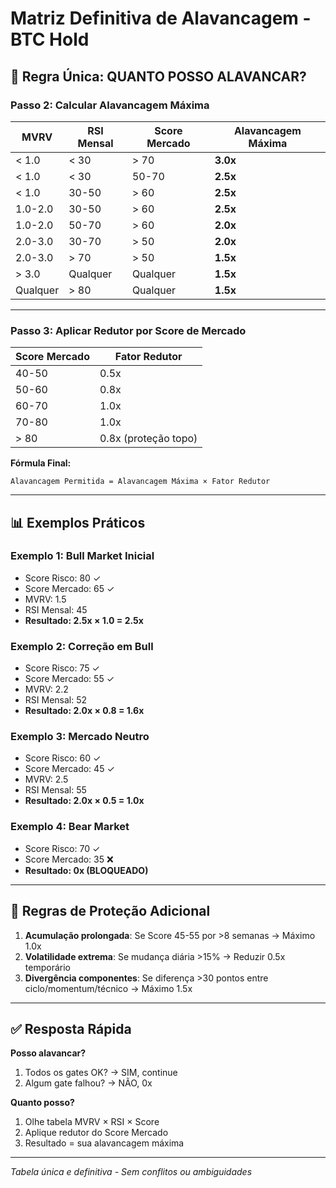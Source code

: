 # Matriz Definitiva de Alavancagem - BTC Hold

## 🎯 Regra Única: QUANTO POSSO ALAVANCAR?

### Passo 2: Calcular Alavancagem Máxima

| MVRV | RSI Mensal | Score Mercado | Alavancagem Máxima |
|------|------------|---------------|-------------------|
| < 1.0 | < 30 | > 70 | **3.0x** |
| < 1.0 | < 30 | 50-70 | **2.5x** |
| < 1.0 | 30-50 | > 60 | **2.5x** |
| 1.0-2.0 | 30-50 | > 60 | **2.5x** |
| 1.0-2.0 | 50-70 | > 60 | **2.0x** |
| 2.0-3.0 | 30-70 | > 50 | **2.0x** |
| 2.0-3.0 | > 70 | > 50 | **1.5x** |
| > 3.0 | Qualquer | Qualquer | **1.5x** |
| Qualquer | > 80 | Qualquer | **1.5x** |

---

### Passo 3: Aplicar Redutor por Score de Mercado

| Score Mercado | Fator Redutor |
|---------------|---------------|
| 40-50 | 0.5x |
| 50-60 | 0.8x |
| 60-70 | 1.0x |
| 70-80 | 1.0x |
| > 80 | 0.8x (proteção topo) |

**Fórmula Final:**
```
Alavancagem Permitida = Alavancagem Máxima × Fator Redutor
```

---

## 📊 Exemplos Práticos

### Exemplo 1: Bull Market Inicial
- Score Risco: 80 ✓
- Score Mercado: 65 ✓
- MVRV: 1.5
- RSI Mensal: 45
- **Resultado: 2.5x × 1.0 = 2.5x**

### Exemplo 2: Correção em Bull
- Score Risco: 75 ✓
- Score Mercado: 55 ✓
- MVRV: 2.2
- RSI Mensal: 52
- **Resultado: 2.0x × 0.8 = 1.6x**

### Exemplo 3: Mercado Neutro
- Score Risco: 60 ✓
- Score Mercado: 45 ✓
- MVRV: 2.5
- RSI Mensal: 55
- **Resultado: 2.0x × 0.5 = 1.0x**

### Exemplo 4: Bear Market
- Score Risco: 70 ✓
- Score Mercado: 35 ❌
- **Resultado: 0x (BLOQUEADO)**

---

## 🚨 Regras de Proteção Adicional

1. **Acumulação prolongada**: Se Score 45-55 por >8 semanas → Máximo 1.0x
2. **Volatilidade extrema**: Se mudança diária >15% → Reduzir 0.5x temporário
3. **Divergência componentes**: Se diferença >30 pontos entre ciclo/momentum/técnico → Máximo 1.5x

---

## ✅ Resposta Rápida

**Posso alavancar?**
1. Todos os gates OK? → SIM, continue
2. Algum gate falhou? → NÃO, 0x

**Quanto posso?**
1. Olhe tabela MVRV × RSI × Score
2. Aplique redutor do Score Mercado
3. Resultado = sua alavancagem máxima

---

*Tabela única e definitiva - Sem conflitos ou ambiguidades*